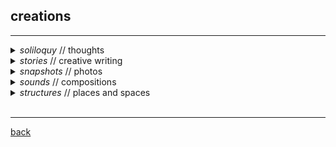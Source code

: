 
## creations
***

<details>
<summary> <i> soliloquy </i> // thoughts </summary>
- sdasdas
- asdasda
- asdasd
<br>
</details>

<details>
<summary> <i> stories </i> // creative writing </summary>
- sdasdas
- asdasda
- asdasd
<br>
</details>

<details>
<summary> <i> snapshots </i> // photos </summary>
- sdasdas
- asdasda
- asdasd

<br>
</details>


<details>
<summary> <i> sounds </i> // compositions </summary>
<br>
in another life, i composed music...
<br>
<i><b> Reflections (2013)</b></i> is an EP i wrote in high school:

<iframe width="100%" height="350" scrolling="no" frameborder="no" allow="autoplay" src="https://w.soundcloud.com/player/?url=https%3A//api.soundcloud.com/playlists/39690369&color=%23000000&auto_play=false&hide_related=false&show_comments=true&show_user=true&show_reposts=false&show_teaser=true"></iframe><div style="font-size: 10px; color: #cccccc;line-break: anywhere;word-break: normal;overflow: hidden;white-space: nowrap;text-overflow: ellipsis; font-family: Interstate,Lucida Grande,Lucida Sans Unicode,Lucida Sans,Garuda,Verdana,Tahoma,sans-serif;font-weight: 100;"><a href="https://soundcloud.com/lucy_lai" title="Lucy Lai" target="_blank" style="color: #cccccc; text-decoration: none;">Lucy Lai</a> · <a href="https://soundcloud.com/lucy_lai/sets/reflections" title="Reflections" target="_blank" style="color: #cccccc; text-decoration: none;">Reflections</a></div>


the idea for this track was actually an accident

<iframe width="100%" height="166" scrolling="no" frameborder="no" allow="autoplay" src="https://w.soundcloud.com/player/?url=https%3A//api.soundcloud.com/tracks/639832068&color=%23000000&auto_play=false&hide_related=false&show_comments=true&show_user=true&show_reposts=false&show_teaser=true"></iframe><div style="font-size: 10px; color: #cccccc;line-break: anywhere;word-break: normal;overflow: hidden;white-space: nowrap;text-overflow: ellipsis; font-family: Interstate,Lucida Grande,Lucida Sans Unicode,Lucida Sans,Garuda,Verdana,Tahoma,sans-serif;font-weight: 100;"><a href="https://soundcloud.com/lucy_lai" title="Lucy Lai" target="_blank" style="color: #cccccc; text-decoration: none;">Lucy Lai</a> · <a href="https://soundcloud.com/lucy_lai/dj-dirichlet" title="dj dirichlet" target="_blank" style="color: #cccccc; text-decoration: none;">dj dirichlet</a></div>
<br>

<i><b> Citrullus Ianatus (2015)</b> </i>
<br>
i was also once really into <a href="https://en.wikipedia.org/wiki/Process_music" target="_blank">process music</a> after taking a course on contemporary music composition in college. inspired by Steve Reich's clapping music, i wrote this piece to be performed on a watermelon:

<iframe width="415" height="315" src="https://www.youtube.com/embed/GGRqrHdU7Dg" frameborder="0" allow="accelerometer; autoplay; encrypted-media; gyroscope; picture-in-picture" allowfullscreen></iframe>

</details>

<details>
<summary> <i> structures </i> // places and spaces </summary>
- rothko
</details>

<br>

***
[back](./)
